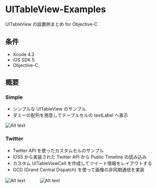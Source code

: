 UITableView-Examples
====================

UITableView の設置例まとめ for Objective-C

条件
---------------
 * Xcode 4.2
 * iOS SDK 5
 * Objective-C

概要
---------------
### Simple
 * シンプルな UITableView のサンプル
 * ダミーの配列を用意してテーブルセルの textLabel へ表示

  ![Alt text](https://raw.github.com/syake/UITableView-Examples/master/assets/simple_01.png)

### Twitter
 * Twitter API を使ったカスタムセルのサンプル
 * iOS5 から実装された Twitter API から Public Timeline の読み込み
 * カスタム UITableViewCell を作成してツイート情報をレイアウトする
 * GCD (Grand Central Dispatch) を使って画像の非同期通信を実装

  ![Alt text](https://raw.github.com/syake/UITableView-Examples/master/assets/twitter_01.png)　　　
  ![Alt text](https://raw.github.com/syake/UITableView-Examples/master/assets/twitter_02.png)
